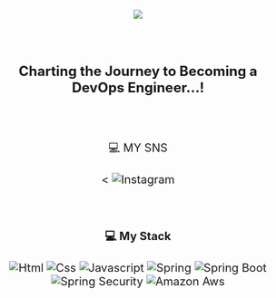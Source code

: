 <p align="center" style="font-size: 20px;">
  <img src="https://capsule-render.vercel.app/api?type=wave&color=auto&height=300&section=header&text=Welcome%20jjuuuunnii's%20world!!&fontSize=40" />
</p>

<br/><br/>

<p align="center" style="font-size: 24px;">
  <strong>Charting the Journey to Becoming a DevOps Engineer...!</strong>
</p>

<br/><br/>

<p align="center" style="font-size: 20px;">
  💻 MY SNS <br/><br/><
  <img alt="Instagram" src="https://img.shields.io/badge/Instagram-E4405F.svg?&style=for-the-badge&logo=instagram&logoColor=white"/>
</p>

<br/><br/>

<p align="center" style="font-size: 20px;">
  <strong>💻 My Stack</strong><br/><br/>
  <img alt="Html" src="https://img.shields.io/badge/HTML5-E34F26.svg?&style=for-the-badge&logo=HTML5&logoColor=white"/>   <img alt="Css" src="https://img.shields.io/badge/CSS3-1572B6.svg?&style=for-the-badge&logo=CSS3&logoColor=white"/>   <img alt="Javascript" src="https://img.shields.io/badge/javascript-F7DF1E.svg?&style=for-the-badge&logo=javascript&logoColor=white"/>   <img alt="Spring" src="https://img.shields.io/badge/spring-6DB33F.svg?&style=for-the-badge&logo=Spring&logoColor=white"/>   <img alt="Spring Boot" src="https://img.shields.io/badge/springboot-6DB33F.svg?&style=for-the-badge&logo=springboot&logoColor=white"/>   <img alt="Spring Security" src="https://img.shields.io/badge/springsecurity-6DB33F.svg?&style=for-the-badge&logo=springsecurity&logoColor=white"/>   <img alt="Amazon Aws" src="https://img.shields.io/badge/amazonaws-232F3E.svg?&style=for-the-badge&logo=amazonaws&logoColor=white"/>
</p>
